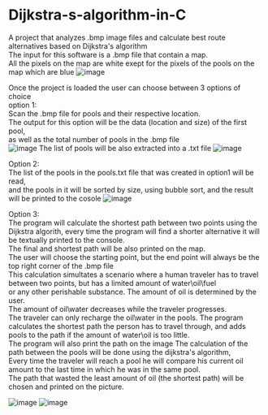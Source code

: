 # Dijkstra-s-algorithm-in-C  
A project that analyzes .bmp image files and calculate best route alternatives based on Dijkstra's algorithm  
The input for this software is a .bmp file that contain a map.  
All the pixels on the map are white exept for the pixels of the pools on the map which are blue
![image](https://user-images.githubusercontent.com/89970476/226582148-b9ab1b0c-f366-4638-802e-de970f54618d.png)


Once the project is loaded the user can choose between 3 options of choice  
option 1:  
Scan the .bmp file for pools and their respective location.  
The output for this option will be the data (location and size) of the first pool,  
as well as the total number of pools in the .bmp file  
![image](https://user-images.githubusercontent.com/89970476/226576353-5a3cd6c0-329d-4ef6-844d-2458ee8cc889.png)
The list of pools will be also extracted into a .txt file
![image](https://user-images.githubusercontent.com/89970476/226576692-64d5cc13-e2fb-4be1-9ece-9fd6edff1c30.png)



Option 2:  
The list of the pools in the pools.txt file that was created in option1 will be read,  
and the pools in it will be sorted by size, using bubble sort, and the result will be printed to the cosole
![image](https://user-images.githubusercontent.com/89970476/226577008-f3c6c8c2-1970-4a85-87fd-5ac57733055f.png)

Option 3:  
The program will calculate the shortest path between two points using the Dijkstra algorith, every time the program will find a shorter alternative it will be textually printed to the console.  
The final and shortest path will be also printed on the map.  
The user will choose the starting point, but the end point will always be the top right corner of the .bmp file  
This calculation simultates a scenario where a human traveler has to travel between two points, but has a limited amount of water\oil\fuel  
or any other perishable substance.
The amount of oil is determined by the user.  
The amount of oil\water decreases while the traveler progresses.  
The traveler can only recharge the oil\water in the pools.
The program calculates the shortest path the person has to travel through, and adds pools to the path if the amount of water\oil is too little.  
The program will also print the path on the image
The calculation of the path between the pools will be done using the dijkstra's algorithm,  
Every time the traveler will reach a pool he will compare his current oil amount to the last time in which he was in the same pool.  
The path that wasted the least amount of oil (the shortest path) will be chosen and printed on the picture.  

![image](https://user-images.githubusercontent.com/89970476/226580381-7ddcea63-dab9-440f-8366-42dbfebb25ad.png)
![image](https://user-images.githubusercontent.com/89970476/226580524-b1777785-de08-497c-82e5-302d1c8af2f7.png)
